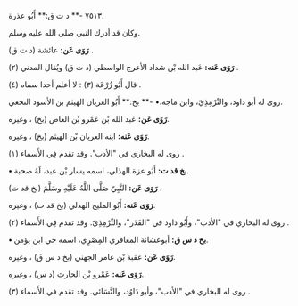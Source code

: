 ٧٥١٣ -** د ت ق:** أَبُو عذرة.

وكان قد أدرك النبي صلى الله عليه وسلم.

**رَوَى عَن:** عائشة (د ت ق) .

**رَوَى عَنه:** عَبد الله بْن شداد الأعرج الواسطي (د ت ق) ويُقال المدني (٢) .

قال أَبُو زُرْعَة (٣) : لا أعلم أحدا سماه (٤) .

روى له أبو داود، والتِّرْمِذِيّ، وابن ماجة.• -** بخ:** أَبُو العريان الهيثم بن الأسود النخعي.

**رَوَى عَن:** عَبد الله بْن عَمْرو بْن العاص (بخ) ، وغيره.

**رَوَى عَنه:** ابنه العريان بْن الهيثم (بخ) ، وغيره.

روى له البخاري في "الأدب". وقد تقدم فِي الأَسماء (١) .

**• بخ قد ت:** أَبُو عزة الهذلي، اسمه يسار بْن عبد، لَهُ صحبة.

**رَوَى عَن:** النَّبِيّ صَلَّى اللَّهُ عَلَيْهِ وسَلَّمَ (بخ قد ت) .

**رَوَى عَنه:** أَبُو المليح الهذلي (بخ قد ت) ، وغيره.

روى له البخاري في "الأدب"، وأَبُو داود في "القَدَر"، والتِّرْمِذِيّ. وقد تقدم فِي الأَسماء (٢) .

**• بخ د س ق:** أبوعشانة المعافري المِصْرِي، اسمه حي ابن يؤمن.

**رَوَى عَن:** عقبة بْن عامر الجهني (بخ د س ق) ، وغيره.

**رَوَى عَنه:** عَمْرو بْن الحارث (د س) ، وغيره.

روى له البخاري في "الأدب"، وأبو دَاوُد، والنَّسَائي. وقد تقدم في الأَسماء (٣) .